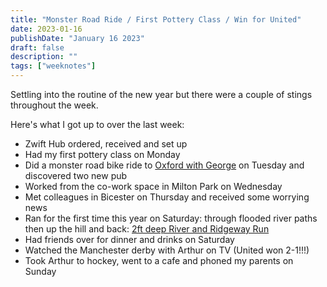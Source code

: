 ```yaml
---
title: "Monster Road Ride / First Pottery Class / Win for United"
date: 2023-01-16
publishDate: "January 16 2023"
draft: false
description: ""
tags: ["weeknotes"]
---
```


Settling into the routine of the new year but there were a couple of stings throughout the week.

Here's what I got up to over the last week:

- Zwift Hub ordered, received and set up
- Had my first pottery class on Monday
- Did a monster road bike ride to [Oxford with George](https://www.strava.com/activities/8371904430) on Tuesday and discovered two new pub
- Worked from the co-work space in Milton Park on Wednesday
- Met colleagues in Bicester on Thursday and received some worrying news
- Ran for the first time this year on Saturday: through flooded river paths then up the hill and back: [2ft deep River and Ridgeway Run](https://www.strava.com/activities/8389812858)
- Had friends over for dinner and drinks on Saturday
- Watched the Manchester derby with Arthur on TV (United won 2-1!!!)
- Took Arthur to hockey, went to a cafe and phoned my parents on Sunday
